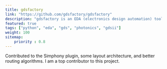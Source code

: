 ```yaml
---
title: gdsfactory
link: "https://github.com/gdsfactory/gdsfactory"
description: "gdsfactory is an EDA (electronics design automation) tool for Integrated Circuits. It combines a code driven flow (python or YAML) with visualization and simulation plugins."
featured: true
tags: ["python", "eda", "gds", "photonics", "gdsii"]
weight: 100
sitemap: 
    priority : 0.8
---
```


Contributed to the Simphony plugin, some layout architecture, and better routing algorithms. I am a top contributor to this project.
